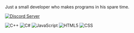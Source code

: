 Just a small developer who makes programs in his spare time.

[![Discord Server](https://img.shields.io/static/v1?label=&message=Discord+Server&color=%232D333B&style=for-the-badge&logo=Discord)](https://discord.com/invite/Tg2PugzW3a)

![C++](https://img.shields.io/static/v1?label=&message=C%2B%2B&color=%232D333B&style=for-the-badge&logo=C%2B%2B&logoColor=%23659BD3)
![C#](https://img.shields.io/static/v1?label=&message=C%23&color=%232D333B&style=for-the-badge&logo=CSharp&logoColor=%23189F20)
![JavaScript](https://img.shields.io/static/v1?label=&message=JS&color=%232D333B&style=for-the-badge&logo=JavaScript&logoColor=%23F7DF1E)
![HTML5](https://img.shields.io/static/v1?label=&message=HTML5&color=%232D333B&style=for-the-badge&logo=HTML5&logoColor=%23E34F26)
![CSS](https://img.shields.io/static/v1?label=&message=CSS&color=%232D333B&style=for-the-badge&logo=CSS3&logoColor=%23264DE4)
